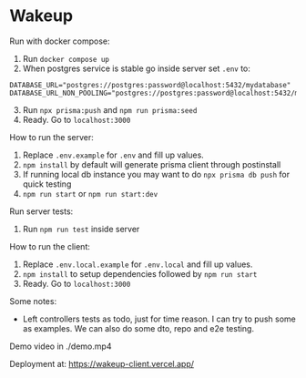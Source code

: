 
# Wakeup

Run with docker compose:
1. Run `docker compose up`
2. When postgres service is stable go inside server set `.env` to:
```
DATABASE_URL="postgres://postgres:password@localhost:5432/mydatabase"
DATABASE_URL_NON_POOLING="postgres://postgres:password@localhost:5432/mydatabase"
```
3. Run `npx prisma:push` and `npm run prisma:seed`
4. Ready. Go to `localhost:3000`

How to run the server:
1. Replace `.env.example` for `.env` and fill up values. 
2. `npm install` by default will generate prisma client through postinstall
3. If running local db instance you may want to do `npx prisma db push` for quick testing
4. `npm run start` or `npm run start:dev`

Run  server tests:
1. Run `npm run test` inside server

How to run the client:
1. Replace `.env.local.example` for `.env.local` and fill up values. 
2. `npm install` to setup dependencies followed by `npm run start`
4. Ready. Go to `localhost:3000`


Some notes:
- Left controllers tests as todo, just for time reason. I can try to push some as examples. We can also do some dto, repo and e2e testing.

Demo video in ./demo.mp4

Deployment at: https://wakeup-client.vercel.app/